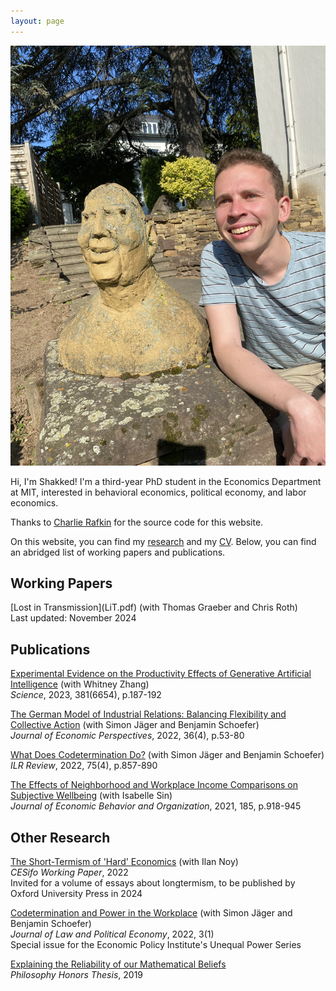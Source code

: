 ```yaml
---
layout: page
---
```


<img src="shakkednoy.jpg" />

Hi, I'm Shakked! I'm a third-year PhD student in the Economics Department at MIT, interested in behavioral economics, political economy, and labor economics.

Thanks to [Charlie Rafkin](https://www.charlierafkin.com/) for the source code for this website.

On this website, you can find my [research](http://shakkednoy.com/research/) and my [CV](http://shakkednoy.com/cv.pdf). Below, you can find an abridged list of working papers and publications.

<h2> Working Papers </h2>
[Lost in Transmission](LiT.pdf) (with Thomas Graeber and Chris Roth)<br/>
Last updated: November 2024

<h2> Publications </h2>

[Experimental Evidence on the Productivity Effects of Generative Artificial Intelligence](Noy%20Zhang%20NBER%20SI.pdf) (with Whitney Zhang)<br/>
_Science_, 2023, 381(6654), p.187-192

[The German Model of Industrial Relations: Balancing Flexibility and Collective Action](jep_germany.pdf) (with Simon Jäger and Benjamin Schoefer)<br/>
_Journal of Economic Perspectives_, 2022, 36(4), p.53-80

[What Does Codetermination Do?](wdcd_ilrr.pdf) (with Simon Jäger and Benjamin Schoefer)<br/>
_ILR Review_, 2022, 75(4), p.857-890<br/> 

[The Effects of Neighborhood and Workplace Income Comparisons on Subjective Wellbeing](thesis_jeboR2.pdf) (with Isabelle Sin)<br/>
_Journal of Economic Behavior and Organization_, 2021, 185, p.918-945<br/>

<h2> Other Research </h2>

[The Short-Termism of 'Hard' Economics](longtermism.pdf) (with Ilan Noy)<br/>
_CESifo Working Paper_, 2022<br/>
Invited for a volume of essays about longtermism, to be published by Oxford University Press in 2024<br/>

[Codetermination and Power in the Workplace](epi_21.pdf) (with Simon Jäger and Benjamin Schoefer)<br/>
_Journal of Law and Political Economy_, 2022, 3(1)<br/>
Special issue for the Economic Policy Institute's Unequal Power Series<br/>

[Explaining the Reliability of our Mathematical Beliefs](phil489.pdf)<br/>
_Philosophy Honors Thesis_, 2019<br/>






